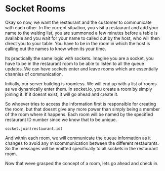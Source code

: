 # Socket Rooms

Okay so now, we want the restaurant and the customer to communicate with each other. In the current situation, you visit a restaurant and add your name to the waiting list, you are summoned a few minutes before a table is available and you wait for your name to called out by the host, who will then direct you to your table. You have to be in the room in which the host is calling out the names to know when its your time. 

Its practically the same logic with sockets. Imagine you are a socket, you have to be in the restaurant room to be able to listen to all the queue updates. We can have sockets enter and leave rooms which are essentially channles of communication. 

Initially, our server building is roomless. We will end up with a list of rooms as we dynamically enter them. In socket.io, you create a room by simply joining it. If it doesnt exist, it will go ahead and create it.

So whoever tries to access the information first is responsible for creating the room, but that doesnt give any more power than simply being a member of the room where it happens. Each room will be named by the specified restaurant ID number since we know that to be unique. 

```
socket.join(restaurant.id)
```

And within each room, we will communicate the queue information as it changes to avoid any miscommunication between the different restaurants. So the messages will be emitted specifically to all sockets in the restaurant room. 

Now that weve grasped the concept of a room, lets go ahead and check in.